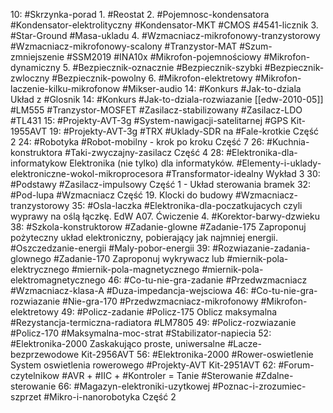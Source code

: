 10: #Skrzynka-porad 
	1. #Reostat 
	2. #Pojemnosc-kondensatora #Kondensator-elektrolityczny #Kondensator-MKT #CMOS #4541-licznik
	3. #Star-Ground #Masa-ukladu
	4. #Wzmacniacz-mikrofonowy-tranzystorowy #Wzmacniacz-mikrofonowy-scalony #Tranzystor-MAT #Szum-zmniejszenie #SSM2019 #INA10x #Mikrofon-pojemnościowy #Mikrofon-dynamiczny 
	5. #Bezpiecznik-oznacznie #Bezpiecznik-szybki #Bezpiecznik-zwloczny #Bezpiecznik-powolny
	6. #Mikrofon-elektretowy #Mikrofon-laczenie-kilku-mikrofonow #Mikser-audio
14: #Konkurs #Jak-to-dziala Układ z #Glosnik
14: #Konkurs #Jak-to-dziala-rozwiazanie [[edw-2010-05]] #LM555 #Tranzystor-MOSFET #Zasilacz-stabilizowany #Zasilacz-LDO #TL431 
15: #Projekty-AVT-3g #System-nawigacji-satelitarnej #GPS Kit-1955AVT
19: #Projekty-AVT-3g #TRX #Uklady-SDR na #Fale-krotkie Część 2
24: #Robotyka #Robot-mobilny - krok po kroku Część 7
26: #Kuchnia-konstruktora #Taki-zwyczajny-zasilacz Część 4
28: #Elektronika-dla-informatykow Elektronika (nie tylko) dla informatyków. #Elementy-i-uklady-elektroniczne-wokol-mikroprocesora #Transformator-idealny Wykład 3
30: #Podstawy #Zasilacz-impulsowy Część 1 - Układ sterowania bramek
32: #Pod-lupa #Wzmacniacz Część 19. Klocki do budowy #Wzmacniacz-tranzystorowy 
35: #Osla-laczka #Elektronika-dla-poczatkujacych czyli wyprawy na oślą łączkę. EdW A07. Ćwiczenie 4. #Korektor-barwy-dzwieku
38: #Szkola-konstruktorow #Zadanie-glowne #Zadanie-175 Zaproponuj pożyteczny układ elektroniczny, pobierający jak najmniej energii. #Oszczedzanie-energii #Maly-pobor-energii
39: #Rozwiazanie-zadania-glownego #Zadanie-170 Zaproponuj wykrywacz lub #miernik-pola-elektrycznego #miernik-pola-magnetycznego #miernik-pola-elektromagnetycznego 
46: #Co-tu-nie-gra-zadanie #Przedwzmacniacz #Wzmacniacz-klasa-A #Duza-impedancja-wejsciowa
46: #Co-tu-nie-gra-rozwiazanie #Nie-gra-170 #Przedwzmacniacz-mikrofonowy #Mikrofon-elektretowy 
49: #Policz-zadanie #Policz-175 Oblicz maksymalna #Rezystancja-termiczna-radiatora #LM7805
49: #Policz-rozwiazanie #Policz-170 #Maksymalna-moc-strat #Stabilizator-napiecia 
52: #Elektronika-2000 Zaskakująco proste, uniwersalne #Lacze-bezprzewodowe Kit-2956AVT
56: #Elektronika-2000 #Rower-oswietlenie System oswietlenia rowerowego #Projekty-AVT Kit-2951AVT
62: #Forum-czytelnikow #AVR + #IIC + #Kontroler = Tanie #Sterowanie #Zdalne-sterowanie
66: #Magazyn-elektroniki-uzytkowej #Poznac-i-zrozumiec-szprzet #Mikro-i-nanorobotyka Część 2